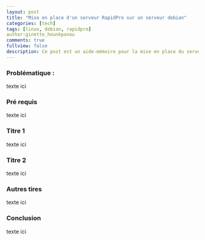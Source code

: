 ```yaml
---
layout: post
title: "Mise en place d'un serveur RapidPro sur un serveur debian"
categories: [tech]
tags: [linux, debian, rapidpro]
author:ginette_hounkponou
comments: true
fullview: false
description: Ce post est un aide-mémoire pour la mise en place du serveur rapidpro sur un serveur debian
---
```

### Problématique :
texte ici

### Pré requis
texte ici

### Titre 1
texte ici

### Titre 2
texte ici

### Autres tires
texte ici

### Conclusion 
texte ici